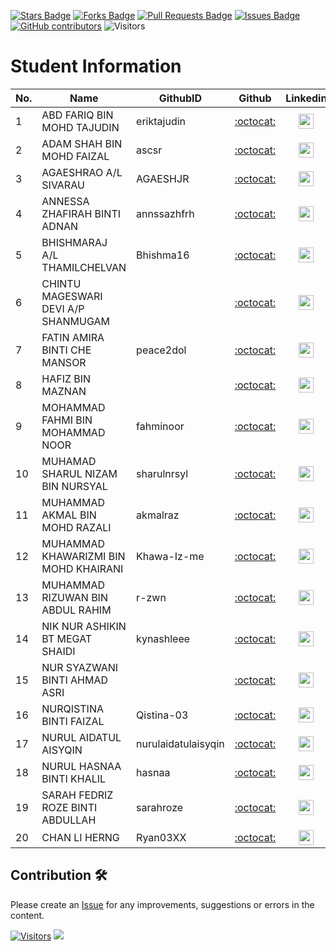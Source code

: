 <a href="https://github.com/drshahizan/project-management/stargazers"><img src="https://img.shields.io/github/stars/drshahizan/project-management" alt="Stars Badge"/></a>
<a href="https://github.com/drshahizan/project-management/network/members"><img src="https://img.shields.io/github/forks/drshahizan/project-management" alt="Forks Badge"/></a>
<a href="https://github.com/drshahizan/project-management/pulls"><img src="https://img.shields.io/github/issues-pr/drshahizan/project-management" alt="Pull Requests Badge"/></a>
<a href="https://github.com/drshahizan/project-management"><img src="https://img.shields.io/github/issues/drshahizan/project-management" alt="Issues Badge"/></a>
<a href="https://github.com/drshahizan/project-management/graphs/contributors"><img alt="GitHub contributors" src="https://img.shields.io/github/contributors/drshahizan/project-management?color=2b9348"></a>
![Visitors](https://api.visitorbadge.io/api/visitors?path=https%3A%2F%2Fgithub.com%2Fdrshahizan%2Fproject-management&labelColor=%23d9e3f0&countColor=%23697689&style=flat)

# Student Information

| No. | Name                              | GithubID             | Github                                  | Linkedin                                                         | Portfolio |
|-----|-----------------------------------|----------------|:---------------------------------------:|:----------------------------------------------------------------:|:-------------:|
| 1   | ABD FARIQ BIN MOHD TAJUDIN | eriktajudin | [:octocat:](https://github.com/eriktajudin)       | <a href="https://www.linkedin.com/in/"><img src="../images/linkedin.png" width="24px" height="24px"></a>  | <a href=""><img src="../images/portfolio.png" width="24px" height="24px"></a> |
| 2   | ADAM SHAH BIN MOHD FAIZAL | ascsr | [:octocat:](https://github.com/ascsr)       | <a href="https://www.linkedin.com/in/"><img src="../images/linkedin.png" width="24px" height="24px"></a>  | <a href=""><img src="../images/portfolio.png" width="24px" height="24px"></a> |
| 3   | AGAESHRAO A/L SIVARAU | AGAESHJR | [:octocat:](https://github.com/AGAESHJR)       | <a href="https://www.linkedin.com/in/"><img src="../images/linkedin.png" width="24px" height="24px"></a>  | <a href=""><img src="../images/portfolio.png" width="24px" height="24px"></a> |
| 4   | ANNESSA ZHAFIRAH BINTI ADNAN | annssazhfrh | [:octocat:](https://github.com/annssazhfrh)       | <a href="https://www.linkedin.com/in/"><img src="../images/linkedin.png" width="24px" height="24px"></a>  | <a href=""><img src="../images/portfolio.png" width="24px" height="24px"></a> |
| 5   | BHISHMARAJ A/L THAMILCHELVAN | Bhishma16| [:octocat:](https://github.com/Bhishma16)       | <a href="https://www.linkedin.com/in/"><img src="../images/linkedin.png" width="24px" height="24px"></a>  | <a href=""><img src="../images/portfolio.png" width="24px" height="24px"></a> |
| 6   | CHINTU MAGESWARI DEVI A/P SHANMUGAM | | [:octocat:](https://github.com/)  | <a href="https://www.linkedin.com/in/"><img src="../images/linkedin.png" width="24px" height="24px"></a>  | <a href=""><img src="../images/portfolio.png" width="24px" height="24px"></a> |
| 7   | FATIN AMIRA BINTI CHE MANSOR | peace2dol | [:octocat:](https://github.com/peace2dol)       | <a href="https://www.linkedin.com/in/"><img src="../images/linkedin.png" width="24px" height="24px"></a>  | <a href=""><img src="../images/portfolio.png" width="24px" height="24px"></a> |
| 8   | HAFIZ BIN MAZNAN | | [:octocat:](https://github.com/)       | <a href="https://www.linkedin.com/in/"><img src="../images/linkedin.png" width="24px" height="24px"></a>  | <a href=""><img src="../images/portfolio.png" width="24px" height="24px"></a> |
| 9   | MOHAMMAD FAHMI BIN MOHAMMAD NOOR | fahminoor | [:octocat:](https://github.com/fahminoor)       | <a href="https://www.linkedin.com/in/"><img src="../images/linkedin.png" width="24px" height="24px"></a>  | <a href=""><img src="../images/portfolio.png" width="24px" height="24px"></a> |
| 10   | MUHAMAD SHARUL NIZAM BIN NURSYAL | sharulnrsyl | [:octocat:](https://github.com/sharulnrsyl)       | <a href="https://www.linkedin.com/in/"><img src="../images/linkedin.png" width="24px" height="24px"></a>  | <a href=""><img src="../images/portfolio.png" width="24px" height="24px"></a> |
| 11   | MUHAMMAD AKMAL BIN MOHD RAZALI | akmalraz | [:octocat:](https://github.com/akmalraz)       | <a href="https://www.linkedin.com/in/"><img src="../images/linkedin.png" width="24px" height="24px"></a>  | <a href=""><img src="../images/portfolio.png" width="24px" height="24px"></a> |
| 12   | MUHAMMAD KHAWARIZMI BIN MOHD KHAIRANI |Khawa-Iz-me | [:octocat:](https://github.com/Khawa-Iz-me)       | <a href="https://www.linkedin.com/in/"><img src="../images/linkedin.png" width="24px" height="24px"></a>  | <a href=""><img src="../images/portfolio.png" width="24px" height="24px"></a> |
| 13   | MUHAMMAD RIZUWAN BIN ABDUL RAHIM | r-zwn| [:octocat:](https://github.com/r-zwn)       | <a href="https://www.linkedin.com/in/"><img src="../images/linkedin.png" width="24px" height="24px"></a>  | <a href=""><img src="../images/portfolio.png" width="24px" height="24px"></a> |
| 14   | NIK NUR ASHIKIN BT MEGAT SHAIDI | kynashleee | [:octocat:](https://github.com/kynashleee)       | <a href="https://www.linkedin.com/in/"><img src="../images/linkedin.png" width="24px" height="24px"></a>  | <a href=""><img src="../images/portfolio.png" width="24px" height="24px"></a> |
| 15   | NUR SYAZWANI BINTI AHMAD ASRI | | [:octocat:](https://github.com/)       | <a href="https://www.linkedin.com/in/"><img src="../images/linkedin.png" width="24px" height="24px"></a>  | <a href=""><img src="../images/portfolio.png" width="24px" height="24px"></a> |
| 16   | NURQISTINA BINTI FAIZAL | Qistina-03 | [:octocat:](https://github.com/Qistina-03)       | <a href="https://www.linkedin.com/in/"><img src="../images/linkedin.png" width="24px" height="24px"></a>  | <a href=""><img src="../images/portfolio.png" width="24px" height="24px"></a> |
| 17   | NURUL AIDATUL AISYQIN | nurulaidatulaisyqin| [:octocat:](https://github.com/nurulaidatulaisyqin)       | <a href="https://www.linkedin.com/in/"><img src="../images/linkedin.png" width="24px" height="24px"></a>  | <a href=""><img src="../images/portfolio.png" width="24px" height="24px"></a> |
| 18   | NURUL HASNAA BINTI KHALIL | hasnaa| [:octocat:](https://github.com/hasnaa)       | <a href="https://www.linkedin.com/in/"><img src="../images/linkedin.png" width="24px" height="24px"></a>  | <a href=""><img src="../images/portfolio.png" width="24px" height="24px"></a> |
| 19   | SARAH FEDRIZ ROZE BINTI ABDULLAH | sarahroze | [:octocat:](https://github.com/sarahroze)       | <a href="https://www.linkedin.com/in/"><img src="../images/linkedin.png" width="24px" height="24px"></a>  | <a href=""><img src="../images/portfolio.png" width="24px" height="24px"></a> |
| 20   | CHAN LI HERNG | Ryan03XX | [:octocat:](https://github.com/Ryan03XX)       | <a href="https://www.linkedin.com/in/"><img src="../images/linkedin.png" width="24px" height="24px"></a>  | <a href=""><img src="../images/portfolio.png" width="24px" height="24px"></a> |

## Contribution 🛠️
Please create an [Issue](https://github.com/drshahizan/project-management/issues) for any improvements, suggestions or errors in the content.



[![Visitors](https://api.visitorbadge.io/api/visitors?path=https%3A%2F%2Fgithub.com%2Fdrshahizan&labelColor=%23697689&countColor=%23555555&style=plastic)](https://visitorbadge.io/status?path=https%3A%2F%2Fgithub.com%2Fdrshahizan)
![](https://hit.yhype.me/github/profile?user_id=81284918)

